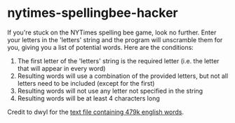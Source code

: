 # nytimes-spellingbee-hacker

If you're stuck on the NYTimes spelling bee game, look no further. Enter your letters in the 'letters' string and the program will unscramble them for you, giving you a list of potential words. Here are the conditions:

 1. The first letter of the 'letters' string is the required letter (i.e. the letter that will appear in every word)
 2. Resulting words will use a combination of the provided letters, but not all letters need to be included (except for the first)
 3. Resulting words will not use any letter not specified in the string
 4. Resulting words will be at least 4 characters long

Credit to dwyl for the [text file containing 479k english words](https://github.com/dwyl/english-words/tree/master).
